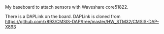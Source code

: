 My baseboard to attach sensors with Waveshare core51822.

There is a DAPLink on the board. DAPLink is cloned from 
https://github.com/x893/CMSIS-DAP/tree/master/HW_STM32/CMSIS-DAP-X893
